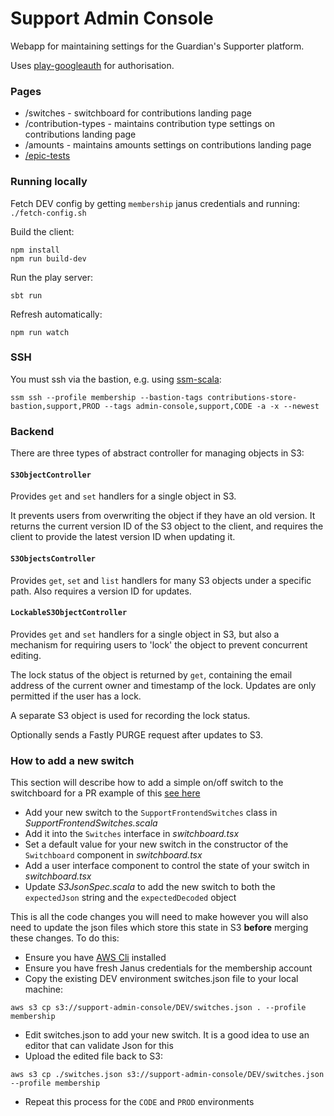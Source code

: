 # Support Admin Console
Webapp for maintaining settings for the Guardian's Supporter platform.

Uses [play-googleauth](https://github.com/guardian/play-googleauth) for authorisation.

### Pages

- /switches - switchboard for contributions landing page
- /contribution-types - maintains contribution type settings on contributions landing page
- /amounts - maintains amounts settings on contributions landing page
- [/epic-tests](docs/epic-tests.md)

### Running locally
Fetch DEV config by getting `membership` janus credentials and running:
`./fetch-config.sh`

Build the client:
```
npm install
npm run build-dev
```

Run the play server:
```
sbt run
```

Refresh automatically:
```
npm run watch
```

### SSH
You must ssh via the bastion, e.g. using [ssm-scala](https://github.com/guardian/ssm-scala):

`ssm ssh --profile membership --bastion-tags contributions-store-bastion,support,PROD --tags admin-console,support,CODE -a -x --newest`


### Backend
There are three types of abstract controller for managing objects in S3:

#### `S3ObjectController`

Provides `get` and `set` handlers for a single object in S3.

It prevents users from overwriting the object if they have an old version.
It returns the current version ID of the S3 object to the client, and requires the client to provide the latest version ID when updating it.

#### `S3ObjectsController`

Provides `get`, `set` and `list` handlers for many S3 objects under a specific path. Also requires a version ID for updates.

#### `LockableS3ObjectController`

Provides `get` and `set` handlers for a single object in S3, but also a mechanism for requiring users to 'lock' the object to prevent concurrent editing.

The lock status of the object is returned by `get`, containing the email address of the current owner and timestamp of the lock.
Updates are only permitted if the user has a lock.

A separate S3 object is used for recording the lock status.

Optionally sends a Fastly PURGE request after updates to S3.

### How to add a new switch
This section will describe how to add a simple on/off switch to the switchboard for a PR example of this [see here](https://github.com/guardian/support-admin-console/pull/157/files)

- Add your new switch to the `SupportFrontendSwitches` class in _SupportFrontendSwitches.scala_
- Add it into the `Switches` interface in _switchboard.tsx_
- Set a default value for your new switch in the constructor of the `Switchboard` component in _switchboard.tsx_
- Add a user interface component to control the state of your switch in _switchboard.tsx_
- Update _S3JsonSpec.scala_ to add the new switch to both the `expectedJson` string and the `expectedDecoded` object

This is all the code changes you will need to make however you will also need to update the json files which store this state in S3 __before__ merging these changes.
To do this:

- Ensure you have [AWS Cli](https://docs.aws.amazon.com/cli/latest/userguide/cli-chap-install.html) installed
- Ensure you have fresh Janus credentials for the membership account
- Copy the existing DEV environment switches.json file to your local machine:
```
aws s3 cp s3://support-admin-console/DEV/switches.json . --profile membership
```
- Edit switches.json to add your new switch. It is a good idea to use an editor that can validate Json for this
- Upload the edited file back to S3:
```
aws s3 cp ./switches.json s3://support-admin-console/DEV/switches.json --profile membership
```
- Repeat this process for the `CODE` and `PROD` environments

